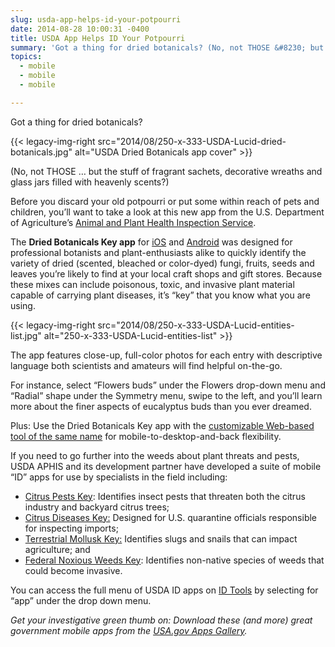 ```yaml
---
slug: usda-app-helps-id-your-potpourri
date: 2014-08-28 10:00:31 -0400
title: USDA App Helps ID Your Potpourri
summary: 'Got a thing for dried botanicals? (No, not THOSE &#8230; but the stuff of fragrant sachets, decorative wreaths and glass jars filled with heavenly scents?) Before you discard your old potpourri or put some within reach of pets and children, you&#8217;ll want to take a look at'
topics:
  - mobile
  - mobile
  - mobile

---
```


Got a thing for dried botanicals?

{{< legacy-img-right src="2014/08/250-x-333-USDA-Lucid-dried-botanicals.jpg" alt="USDA Dried Botanicals app cover" >}}

(No, not THOSE &#8230; but the stuff of fragrant sachets, decorative wreaths and glass jars filled with heavenly scents?)

Before you discard your old potpourri or put some within reach of pets and children, you&#8217;ll want to take a look at this new app from the U.S. Department of Agriculture&#8217;s [Animal and Plant Health Inspection Service](http://www.aphis.usda.gov/wps/portal/aphis/home/).

The **Dried Botanicals Key app** for [iOS](https://itunes.apple.com/us/app/dried-botanicals-key/id818972882?mt=8) and [Android](https://play.google.com/store/apps/details?id=com.lucidcentral.mobile.dried_bot&hl=en) was designed for professional botanists and plant-enthusiasts alike to quickly identify the variety of dried (scented, bleached or color-dyed) fungi, fruits, seeds and leaves you&#8217;re likely to find at your local craft shops and gift stores. Because these mixes can include poisonous, toxic, and invasive plant material capable of carrying plant diseases, it&#8217;s &#8220;key&#8221; that you know what you are using.

{{< legacy-img-right src="2014/08/250-x-333-USDA-Lucid-entities-list.jpg" alt="250-x-333-USDA-Lucid-entities-list" >}}

The app features close-up, full-color photos for each entry with descriptive language both scientists and amateurs will find helpful on-the-go.

For instance, select &#8220;Flowers buds&#8221; under the Flowers drop-down menu and &#8220;Radial&#8221; shape under the Symmetry menu, swipe to the left, and you&#8217;ll learn more about the finer aspects of eucalyptus buds than you ever dreamed.

Plus: Use the Dried Botanicals Key app with the [customizable Web-based tool of the same name](http://idtools.org/id/dried_botanical/index.php) for mobile-to-desktop-and-back flexibility.

If you need to go further into the weeds about plant threats and pests, USDA APHIS and its development partner have developed a suite of mobile &#8220;ID&#8221; apps for use by specialists in the field including:

  * [Citrus Pests Key](https://itunes.apple.com/us/app/citrus-pests-key/id816016765?mt=8): Identifies insect pests that threaten both the citrus industry and backyard citrus trees;
  * [Citrus Diseases Key:](https://itunes.apple.com/us/app/citrus-diseases-key/id818939368?mt=8) Designed for U.S. quarantine officials responsible for inspecting imports;
  * [Terrestrial Mollusk Key:](https://itunes.apple.com/us/app/terrestrial-mollusc-key/id818984385?mt=8) Identifies slugs and snails that can impact agriculture; and
  * [Federal Noxious Weeds Key](https://itunes.apple.com/us/app/federal-noxious-weeds-key/id819013797?mt=8): Identifies non-native species of weeds that could become invasive.

You can access the full menu of USDA ID apps on [ID Tools](http://idtools.org/) by selecting for &#8220;app&#8221; under the drop down menu.

_Get your investigative green thumb on: Download these (and more) great government mobile apps from the [USA.gov Apps Gallery](http://apps.usa.gov/)._
